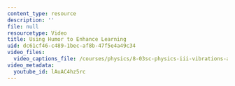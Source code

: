 ```yaml
---
content_type: resource
description: ''
file: null
resourcetype: Video
title: Using Humor to Enhance Learning
uid: dc61cf46-c489-1bec-af8b-47f5e4a49c34
video_files:
  video_captions_file: /courses/physics/8-03sc-physics-iii-vibrations-and-waves-fall-2016/instructor-insights/using-humor-to-enhance-learning/lAuAC4hz5rc.vtt
video_metadata:
  youtube_id: lAuAC4hz5rc
---
```

